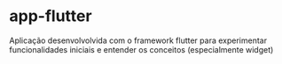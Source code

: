 # app-flutter
Aplicação desenvolvolvida com o framework flutter para experimentar funcionalidades iniciais e entender os conceitos (especialmente widget)
